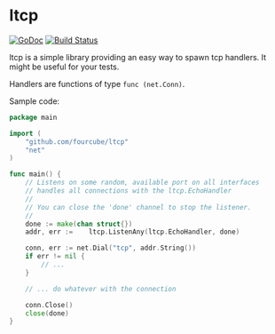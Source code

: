 # ltcp

[![GoDoc](https://godoc.org/github.com/fourcube/ltcp?status.svg)](http://godoc.org/github.com/fourcube/ltcp) [![Build Status](https://travis-ci.org/fourcube/ltcp.svg?branch=master)](https://travis-ci.org/fourcube/ltcp)

ltcp is a simple library providing an easy way to spawn tcp handlers. It might be useful for your tests.

Handlers are functions of type `func (net.Conn)`.

Sample code:

```go
package main

import (
	"github.com/fourcube/ltcp"
 	"net"	
)

func main() {
	// Listens on some random, available port on all interfaces
	// handles all connections with the ltcp.EchoHandler
	//
	// You can close the 'done' channel to stop the listener.
	//
	done := make(chan struct{})
	addr, err :=	ltcp.ListenAny(ltcp.EchoHandler, done)

	conn, err := net.Dial("tcp", addr.String())
	if err != nil {
		// ...
	}

	// ... do whatever with the connection

	conn.Close()
	close(done)
}
```


